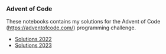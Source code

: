 ### Advent of Code

These notebooks contains my solutions for the Advent of Code (https://adventofcode.com/) programming challenge.

* [Solutions 2022](https://github.com/bitagoras/AdventOfCode/blob/master/AoC_2022.ipynb)
* [Solutions 2023](https://github.com/bitagoras/AdventOfCode/blob/master/AoC_2023.ipynb)
